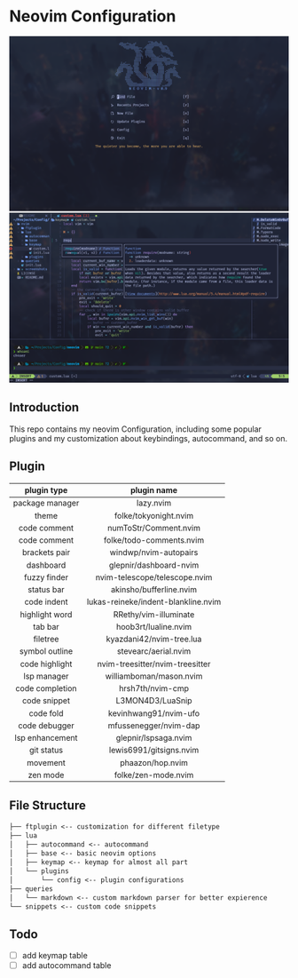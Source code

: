 # Neovim Configuration

![](screenshots/dashboard.png)
![](screenshots/edit.png)

## Introduction

This repo contains my neovim Configuration, including some popular plugins and my customization about keybindings, autocommand, and so on.

## Plugin

|   plugin type   |             plugin name             |
| :-------------: | :---------------------------------: |
| package manager |              lazy.nvim              |
|      theme      |        folke/tokyonight.nvim        |
|  code comment   |        numToStr/Comment.nvim        |
|  code comment   |      folke/todo-comments.nvim       |
|  brackets pair  |        windwp/nvim-autopairs        |
|    dashboard    |       glepnir/dashboard-nvim        |
|  fuzzy finder   |    nvim-telescope/telescope.nvim    |
|   status bar    |       akinsho/bufferline.nvim       |
|   code indent   | lukas-reineke/indent-blankline.nvim |
| highlight word  |        RRethy/vim-illuminate        |
|     tab bar     |        hoob3rt/lualine.nvim         |
|    filetree     |      kyazdani42/nvim-tree.lua       |
| symbol outline  |        stevearc/aerial.nvim         |
| code highlight  |   nvim-treesitter/nvim-treesitter   |
|   lsp manager   |       williamboman/mason.nvim       |
| code completion |          hrsh7th/nvim-cmp           |
|  code snippet   |          L3MON4D3/LuaSnip           |
|    code fold    |        kevinhwang91/nvim-ufo        |
|  code debugger  |        mfussenegger/nvim-dap        |
| lsp enhancement |        glepnir/lspsaga.nvim         |
|   git status    |       lewis6991/gitsigns.nvim       |
|    movement     |          phaazon/hop.nvim           |
|    zen mode     |         folke/zen-mode.nvim         |

## File Structure

```
├── ftplugin <-- customization for different filetype
├── lua
│   ├── autocommand <-- autocommand
│   ├── base <-- basic neovim options
│   ├── keymap <-- keymap for almost all part
│   └── plugins
│       └── config <-- plugin configurations
├── queries
│   └── markdown <-- custom markdown parser for better expierence
└── snippets <-- custom code snippets
```

## Todo

- [ ] add keymap table
- [ ] add autocommand table
